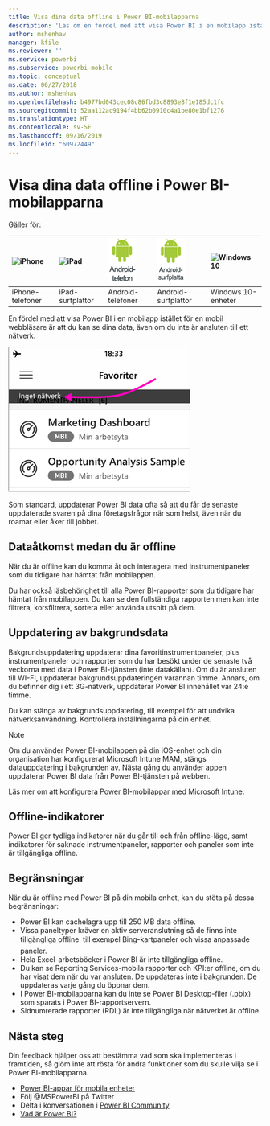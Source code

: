 ```yaml
---
title: Visa dina data offline i Power BI-mobilapparna
description: 'Läs om en fördel med att visa Power BI i en mobilapp istället för en mobil webbläsare: du kan se dina data, även om du inte är ansluten till ett nätverk.'
author: mshenhav
manager: kfile
ms.reviewer: ''
ms.service: powerbi
ms.subservice: powerbi-mobile
ms.topic: conceptual
ms.date: 06/27/2018
ms.author: mshenhav
ms.openlocfilehash: b4977bd043cec08c86fbd3c8893e8f1e185dc1fc
ms.sourcegitcommit: 52aa112ac9194f4bb62b0910c4a1be80e1bf1276
ms.translationtype: HT
ms.contentlocale: sv-SE
ms.lasthandoff: 09/16/2019
ms.locfileid: "60972449"
---
```

# <a name="view-your-data-offline-in-the-power-bi-mobile-apps"></a>Visa dina data offline i Power BI-mobilapparna
Gäller för:

| ![iPhone](./media/mobile-apps-offline-data/iphone-logo-50-px.png) | ![iPad](./media/mobile-apps-offline-data/ipad-logo-50-px.png) | ![Android-telefon](./media/mobile-apps-offline-data/android-phone-logo-50-px.png) | ![Android-surfplatta](./media/mobile-apps-offline-data/android-tablet-logo-50-px.png) | ![Windows 10](./media/mobile-apps-offline-data/win-10-logo-50-px.png) |
|:--- |:--- |:--- |:--- |:--- |
| iPhone-telefoner |iPad-surfplattor |Android-telefoner |Android-surfplattor |Windows 10-enheter |

En fördel med att visa Power BI i en mobilapp istället för en mobil webbläsare är att du kan se dina data, även om du inte är ansluten till ett nätverk. 

![Inget nätverksmeddelande](./media/mobile-apps-offline-data/power-bi-iphone-no-network.png)

Som standard, uppdaterar Power BI data ofta så att du får de senaste uppdaterade svaren på dina företagsfrågor när som helst, även när du roamar eller åker till jobbet.

## <a name="data-access-while-youre-offline"></a>Dataåtkomst medan du är offline
När du är offline kan du komma åt och interagera med instrumentpaneler som du tidigare har hämtat från mobilappen.

Du har också läsbehörighet till alla Power BI-rapporter som du tidigare har hämtat från mobilappen. Du kan se den fullständiga rapporten men kan inte filtrera, korsfiltrera, sortera eller använda utsnitt på dem.

## <a name="background-data-refresh"></a>Uppdatering av bakgrundsdata
Bakgrundsuppdatering uppdaterar dina favoritinstrumentpaneler, plus instrumentpaneler och rapporter som du har besökt under de senaste två veckorna med data i Power BI-tjänsten (inte datakällan). Om du är ansluten till WI-FI, uppdaterar bakgrundsuppdateringen varannan timme. Annars, om du befinner dig i ett 3G-nätverk, uppdaterar Power BI innehållet var 24:e timme.

Du kan stänga av bakgrundsuppdatering, till exempel för att undvika nätverksanvändning. Kontrollera inställningarna på din enhet.

> [!NOTE]
> Om du använder Power BI-mobilappen på din iOS-enhet och din organisation har konfigurerat Microsoft Intune MAM, stängs datauppdatering i bakgrunden av. Nästa gång du använder appen uppdaterar Power BI data från Power BI-tjänsten på webben.
> 
> Läs mer om att [konfigurera Power BI-mobilappar med Microsoft Intune](../../service-admin-mobile-intune.md). 
> 
> 

## <a name="offline-indicators"></a>Offline-indikatorer
Power BI ger tydliga indikatorer när du går till och från offline-läge, samt indikatorer för saknade instrumentpaneler, rapporter och paneler som inte är tillgängliga offline.

## <a name="limitations"></a>Begränsningar
När du är offline med Power BI på din mobila enhet, kan du stöta på dessa begränsningar:

* Power BI kan cachelagra upp till 250 MB data offline.
* Vissa paneltyper kräver en aktiv serveranslutning så de finns inte tillgängliga offline &#151; till exempel Bing-kartpaneler och vissa anpassade paneler.
* Hela Excel-arbetsböcker i Power BI är inte tillgängliga offline.
* Du kan se Reporting Services-mobila rapporter och KPI:er offline, om du har visat dem när du var ansluten. De uppdateras inte i bakgrunden. De uppdateras varje gång du öppnar dem.
* I Power BI-mobilapparna kan du inte se Power BI Desktop-filer (.pbix) som sparats i Power BI-rapportservern. 
* Sidnumrerade rapporter (RDL) är inte tillgängliga när nätverket är offline.

## <a name="next-steps"></a>Nästa steg
Din feedback hjälper oss att bestämma vad som ska implementeras i framtiden, så glöm inte att rösta för andra funktioner som du skulle vilja se i Power BI-mobilapparna. 

* [Power BI-appar för mobila enheter](mobile-apps-for-mobile-devices.md)
* Följ @MSPowerBI på Twitter
* Delta i konversationen i [Power BI Community](http://community.powerbi.com/)
* [Vad är Power BI?](../../power-bi-overview.md)

